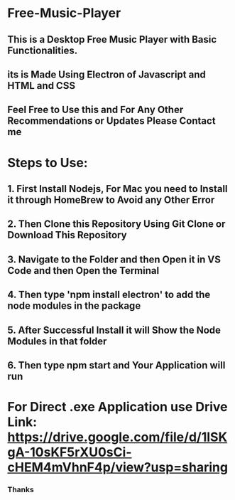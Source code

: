 # Free-Music-Player

## This is a Desktop Free Music Player with Basic Functionalities.
## its is Made Using Electron of Javascript and HTML and CSS
## Feel Free to Use this and For Any Other Recommendations or Updates Please Contact me 

# Steps to Use:
## 1. First Install Nodejs, For Mac you need to Install it through HomeBrew to Avoid any Other Error
## 2. Then Clone this Repository Using Git Clone or Download This Repository
## 3. Navigate to the Folder and then Open it in VS Code and then Open the Terminal
## 4. Then type 'npm install electron' to add the node modules in the package 
## 5. After Successful Install it will Show the Node Modules in that folder
## 6. Then type npm start and Your Application will run

# For Direct .exe Application use Drive Link: https://drive.google.com/file/d/1lSKgA-10sKF5rXU0sCi-cHEM4mVhnF4p/view?usp=sharing
### Thanks
